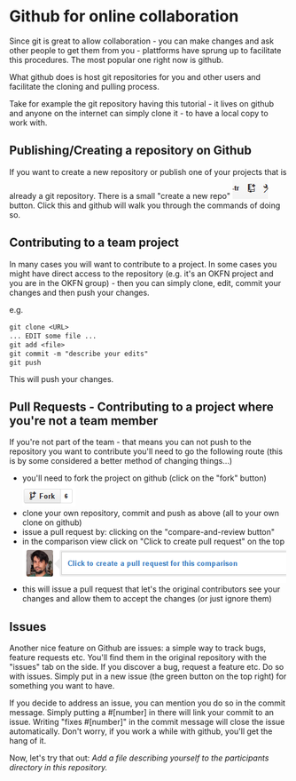 Github for online collaboration
===============================

Since git is great to allow collaboration - you can make changes and ask
other people to get them from you - plattforms have sprung up to facilitate
this procedures. The most popular one right now is github. 

What github does is host git repositories for you and other users and
facilitate the cloning and pulling process.

Take for example the git repository having this tutorial - it lives on
github and anyone on the internet can simply clone it - to have a local
copy to work with. 

Publishing/Creating a repository on Github
------------------------------------------
If you want to create a new repository or publish one of your projects
that is already a git repository. There is a small "create a new repo"
![create-new-repo](img/create-new-repo.png) button. Click this and github
will walk you through the commands of doing so.

Contributing to a team project
------------------------------
In many cases you will want to contribute to a project. In some cases you
might have direct access to the repository (e.g. it's an OKFN project and
you are in the OKFN group) - then you can simply clone, edit, commit your
changes and then push your changes.

e.g.

```
git clone <URL>
... EDIT some file ...
git add <file>
git commit -m "describe your edits"
git push
```

This will push your changes.

Pull Requests - Contributing to a project where you're not a team member
------------------------------------------------------------------------

If you're not part of the team - that means you can not push to the
repository you want to contribute you'll need to go the following route
(this is by some considered a better method of changing things...)

* you'll need to fork the project on github (click on the "fork" button) ![fork](img/fork.png)
* clone your own repository, commit and push as above (all to your own
  clone on github)
* issue a pull request by: clicking on the "compare-and-review button" 
* in the comparison view click on "Click to create pull request" on the top ![pull-request](img/pull-request.png)
* this will issue a pull request that let's the original contributors see
  your changes and allow them to accept the changes (or just ignore them)

Issues
-------

Another nice feature on Github are issues: a simple way to track bugs,
feature requests etc. You'll find them in the original repository with the
"issues" tab on the side. If you discover a bug, request a feature etc. Do
so with issues. Simply put in a new issue (the green button on the top
right) for something you want to have.

If you decide to address an issue, you can mention you do so in the commit
message. Simply putting a #[number] in there will link your commit to an
issue. Writing "fixes #[number]" in the commit message will close the issue
automatically. Don't worry, if you work a while with github, you'll get the
hang of it.

Now, let's try that out:
*Add a file describing yourself to the participants directory in this
repository.*


